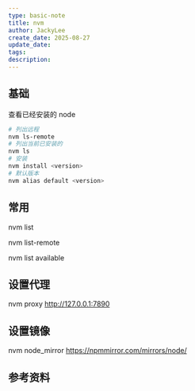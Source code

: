 ```yaml
---
type: basic-note
title: nvm
author: JackyLee
create_date: 2025-08-27
update_date:
tags:
description:
---
```


## 基础

查看已经安装的 node

```sh
# 列出远程
nvm ls-remote
# 列出当前已安装的
nvm ls
# 安装
nvm install <version>
# 默认版本
nvm alias default <version>
```

## 常用

nvm list

nvm list-remote

nvm list available

## 设置代理

nvm proxy http://127.0.0.1:7890

## 设置镜像

nvm node_mirror https://npmmirror.com/mirrors/node/

## 参考资料
